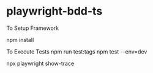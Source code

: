 # playwright-bdd-ts
To Setup Framework

 npm install

To Execute Tests
 npm run test:tags
 npm test --env=dev

 npx playwright show-trace

